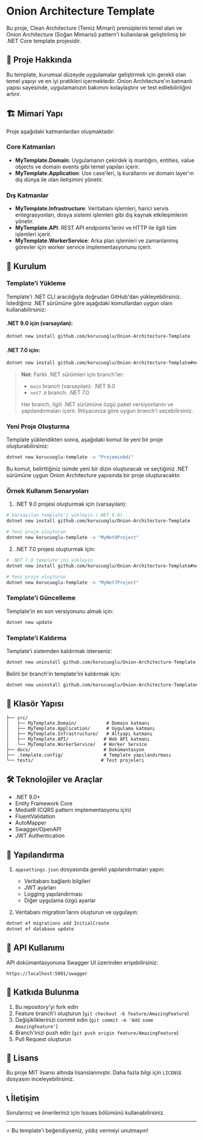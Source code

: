 # Onion Architecture Template

Bu proje, Clean Architecture (Temiz Mimari) prensiplerini temel alan ve Onion Architecture (Soğan Mimarisi) pattern'i kullanılarak geliştirilmiş bir .NET Core template projesidir.

## 🎯 Proje Hakkında

Bu template, kurumsal düzeyde uygulamalar geliştirmek için gerekli olan temel yapıyı ve en iyi pratikleri içermektedir. Onion Architecture'ın katmanlı yapısı sayesinde, uygulamanızın bakımını kolaylaştırır ve test edilebilirliğini artırır.

## 🏗️ Mimari Yapı

Proje aşağıdaki katmanlardan oluşmaktadır:

### Core Katmanları
- **MyTemplate.Domain**: Uygulamanın çekirdek iş mantığını, entities, value objects ve domain events gibi temel yapıları içerir.
- **MyTemplate.Application**: Use case'leri, iş kurallarını ve domain layer'ın dış dünya ile olan iletişimini yönetir.

### Dış Katmanlar
- **MyTemplate.Infrastructure**: Veritabanı işlemleri, harici servis entegrasyonları, dosya sistemi işlemleri gibi dış kaynak etkileşimlerini yönetir.
- **MyTemplate.API**: REST API endpoints'lerini ve HTTP ile ilgili tüm işlemleri içerir.
- **MyTemplate.WorkerService**: Arka plan işlemleri ve zamanlanmış görevler için worker service implementasyonunu içerir.

## 🚀 Kurulum

### Template'i Yükleme

Template'i .NET CLI aracılığıyla doğrudan GitHub'dan yükleyebilirsiniz. İstediğiniz .NET sürümüne göre aşağıdaki komutlardan uygun olanı kullanabilirsiniz:

#### .NET 9.0 için (varsayılan):
```bash
dotnet new install github.com/korucuoglu/Onion-Architecture-Template
```

#### .NET 7.0 için:
```bash
dotnet new install github.com/korucuoglu/Onion-Architecture-Template#net7.0
```

> **Not**: Farklı .NET sürümleri için branch'ler:
> - `main` branch (varsayılan): .NET 9.0
> - `net7.0` branch: .NET 7.0
> 
> Her branch, ilgili .NET sürümüne özgü paket versiyonlarını ve yapılandırmaları içerir. İhtiyacınıza göre uygun branch'i seçebilirsiniz.

### Yeni Proje Oluşturma

Template yüklendikten sonra, aşağıdaki komut ile yeni bir proje oluşturabilirsiniz:

```bash
dotnet new korucuoglu-template -o "ProjeminAdi"
```

Bu komut, belirttiğiniz isimde yeni bir dizin oluşturacak ve seçtiğiniz .NET sürümüne uygun Onion Architecture yapısında bir proje oluşturacaktır.

### Örnek Kullanım Senaryoları

1. .NET 9.0 projesi oluşturmak için (varsayılan):
```bash
# Varsayılan template'i yükleyin (.NET 9.0)
dotnet new install github.com/korucuoglu/Onion-Architecture-Template

# Yeni proje oluşturun
dotnet new korucuoglu-template -o "MyNet9Project"
```

2. .NET 7.0 projesi oluşturmak için:
```bash
# .NET 7.0 template'ini yükleyin
dotnet new install github.com/korucuoglu/Onion-Architecture-Template#net7.0

# Yeni proje oluşturun
dotnet new korucuoglu-template -o "MyNet7Project"
```

### Template'i Güncelleme

Template'in en son versiyonunu almak için:

```bash
dotnet new update
```

### Template'i Kaldırma

Template'i sistemden kaldırmak isterseniz:

```bash
dotnet new uninstall github.com/korucuoglu/Onion-Architecture-Template
```

Belirli bir branch'in template'ini kaldırmak için:
```bash
dotnet new uninstall github.com/korucuoglu/Onion-Architecture-Template#net7.0
```

## 📁 Klasör Yapısı

```
├── src/
│   ├── MyTemplate.Domain/           # Domain katmanı
│   ├── MyTemplate.Application/      # Uygulama katmanı
│   ├── MyTemplate.Infrastructure/   # Altyapı katmanı
│   ├── MyTemplate.API/             # Web API katmanı
│   └── MyTemplate.WorkerService/   # Worker Service
├── docs/                           # Dokümantasyon
├── .template.config/               # Template yapılandırması
└── tests/                         # Test projeleri
```

## 🛠️ Teknolojiler ve Araçlar

- .NET 9.0+
- Entity Framework Core
- MediatR (CQRS pattern implementasyonu için)
- FluentValidation
- AutoMapper
- Swagger/OpenAPI
- JWT Authentication

## 🔧 Yapılandırma

1. `appsettings.json` dosyasında gerekli yapılandırmaları yapın:
   - Veritabanı bağlantı bilgileri
   - JWT ayarları
   - Logging yapılandırması
   - Diğer uygulama özgü ayarlar

2. Veritabanı migration'larını oluşturun ve uygulayın:
```bash
dotnet ef migrations add InitialCreate
dotnet ef database update
```

## 🚦 API Kullanımı

API dokümantasyonuna Swagger UI üzerinden erişebilirsiniz:
```
https://localhost:5001/swagger
```

## 🤝 Katkıda Bulunma

1. Bu repository'yi fork edin
2. Feature branch'i oluşturun (`git checkout -b feature/AmazingFeature`)
3. Değişikliklerinizi commit edin (`git commit -m 'Add some AmazingFeature'`)
4. Branch'inizi push edin (`git push origin feature/AmazingFeature`)
5. Pull Request oluşturun

## 📝 Lisans

Bu proje MIT lisansı altında lisanslanmıştır. Daha fazla bilgi için `LICENSE` dosyasını inceleyebilirsiniz.

## 📞 İletişim

Sorularınız ve önerileriniz için Issues bölümünü kullanabilirsiniz.

---
⭐ Bu template'i beğendiyseniz, yıldız vermeyi unutmayın!
